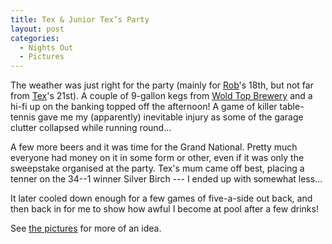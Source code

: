 ```yaml
---
title: Tex & Junior Tex’s Party
layout: post
categories:
  - Nights Out
  - Pictures
---
```

The weather was just right for the party (mainly for [Rob](https://pictures.scholesmafia.co.uk/index.php/?profile=19)'s 18th, but not far from [Tex](https://pictures.scholesmafia.co.uk/index.php/?profile=18)'s 21st). A couple of 9-gallon kegs from [Wold Top Brewery](http://woldtopbrewery.co.uk) and a hi-fi up on the banking topped off the afternoon! A game of killer table-tennis gave me my (apparently) inevitable injury as some of the garage clutter collapsed while running round...

A few more beers and it was time for the Grand National. Pretty much everyone had money on it in some form or other, even if it was only the sweepstake organised at the party. Tex's mum came off best, placing a tenner on the 34--1 winner Silver Birch --- I ended up with somewhat less...

It later cooled down enough for a few games of five-a-side out back, and then back in for me to show how awful I become at pool after a few drinks!

See [the pictures](https://pictures.scholesmafia.co.uk/index.php/2007/04/14.04.07-tex's-party/) for more of an idea.